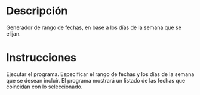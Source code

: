 # Descripción
Generador de rango de fechas, en base a los días de la semana que se elijan.

# Instrucciones
Ejecutar el programa. Especificar el rango de fechas y los días de la semana que se desean incluir.
El programa mostrará un listado de las fechas que coincidan con lo seleccionado.
